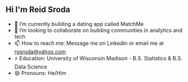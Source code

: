 ## Hi I'm Reid Sroda

- 🔭 I’m currently building a dating app called MatchMe
- 👯 I’m looking to collaborate on building communities in analytics and tech
- 📫 How to reach me: Message me on Linkedin or email me at rgsroda@yahoo.com
- ⚡ Education: University of Wisconsin Madison - B.S. Statistics & B.S. Data Science
- 😄 Pronouns: He/Him

